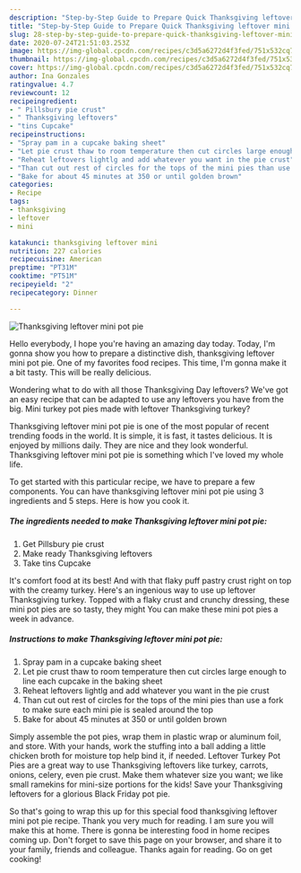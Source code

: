 ```yaml
---
description: "Step-by-Step Guide to Prepare Quick Thanksgiving leftover mini pot pie"
title: "Step-by-Step Guide to Prepare Quick Thanksgiving leftover mini pot pie"
slug: 28-step-by-step-guide-to-prepare-quick-thanksgiving-leftover-mini-pot-pie
date: 2020-07-24T21:51:03.253Z
image: https://img-global.cpcdn.com/recipes/c3d5a6272d4f3fed/751x532cq70/thanksgiving-leftover-mini-pot-pie-recipe-main-photo.jpg
thumbnail: https://img-global.cpcdn.com/recipes/c3d5a6272d4f3fed/751x532cq70/thanksgiving-leftover-mini-pot-pie-recipe-main-photo.jpg
cover: https://img-global.cpcdn.com/recipes/c3d5a6272d4f3fed/751x532cq70/thanksgiving-leftover-mini-pot-pie-recipe-main-photo.jpg
author: Ina Gonzales
ratingvalue: 4.7
reviewcount: 12
recipeingredient:
- " Pillsbury pie crust"
- " Thanksgiving leftovers"
- "tins Cupcake"
recipeinstructions:
- "Spray pam in a cupcake baking sheet"
- "Let pie crust thaw to room temperature then cut circles large enough to line each cupcake in the baking sheet"
- "Reheat leftovers lightlg and add whatever you want in the pie crust"
- "Than cut out rest of circles for the tops of the mini pies than use a fork to make sure each mini pie is sealed around the top"
- "Bake for about 45 minutes at 350 or until golden brown"
categories:
- Recipe
tags:
- thanksgiving
- leftover
- mini

katakunci: thanksgiving leftover mini 
nutrition: 227 calories
recipecuisine: American
preptime: "PT31M"
cooktime: "PT51M"
recipeyield: "2"
recipecategory: Dinner

---
```



![Thanksgiving leftover mini pot pie](https://img-global.cpcdn.com/recipes/c3d5a6272d4f3fed/751x532cq70/thanksgiving-leftover-mini-pot-pie-recipe-main-photo.jpg)

Hello everybody, I hope you're having an amazing day today. Today, I'm gonna show you how to prepare a distinctive dish, thanksgiving leftover mini pot pie. One of my favorites food recipes. This time, I'm gonna make it a bit tasty. This will be really delicious.

Wondering what to do with all those Thanksgiving Day leftovers? We&#39;ve got an easy recipe that can be adapted to use any leftovers you have from the big. Mini turkey pot pies made with leftover Thanksgiving turkey?

Thanksgiving leftover mini pot pie is one of the most popular of recent trending foods in the world. It is simple, it is fast, it tastes delicious. It is enjoyed by millions daily. They are nice and they look wonderful. Thanksgiving leftover mini pot pie is something which I've loved my whole life.


To get started with this particular recipe, we have to prepare a few components. You can have thanksgiving leftover mini pot pie using 3 ingredients and 5 steps. Here is how you cook it.

<!--inarticleads1-->

##### The ingredients needed to make Thanksgiving leftover mini pot pie:

1. Get  Pillsbury pie crust
1. Make ready  Thanksgiving leftovers
1. Take tins Cupcake


It&#39;s comfort food at its best! And with that flaky puff pastry crust right on top with the creamy turkey. Here&#39;s an ingenious way to use up leftover Thanksgiving turkey. Topped with a flaky crust and crunchy dressing, these mini pot pies are so tasty, they might You can make these mini pot pies a week in advance. 

<!--inarticleads2-->

##### Instructions to make Thanksgiving leftover mini pot pie:

1. Spray pam in a cupcake baking sheet
1. Let pie crust thaw to room temperature then cut circles large enough to line each cupcake in the baking sheet
1. Reheat leftovers lightlg and add whatever you want in the pie crust
1. Than cut out rest of circles for the tops of the mini pies than use a fork to make sure each mini pie is sealed around the top
1. Bake for about 45 minutes at 350 or until golden brown


Simply assemble the pot pies, wrap them in plastic wrap or aluminum foil, and store. With your hands, work the stuffing into a ball adding a little chicken broth for moisture top help bind it, if needed. Leftover Turkey Pot Pies are a great way to use Thanksgiving leftovers like turkey, carrots, onions, celery, even pie crust. Make them whatever size you want; we like small ramekins for mini-size portions for the kids! Save your Thanksgiving leftovers for a glorious Black Friday pot pie. 

So that's going to wrap this up for this special food thanksgiving leftover mini pot pie recipe. Thank you very much for reading. I am sure you will make this at home. There is gonna be interesting food in home recipes coming up. Don't forget to save this page on your browser, and share it to your family, friends and colleague. Thanks again for reading. Go on get cooking!
